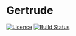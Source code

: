# Gertrude

[![Licence][lic-badge]][lic-url]
[![Build Status][actions-badge]][actions-url]

[lic-badge]: https://img.shields.io/badge/license-MIT-blue.svg
[lic-url]: https://github.com/mt-inside/gertrude/blob/master/LICENSE
[actions-badge]: https://github.com/mt-inside/gertrude/workflows/test/badge.svg
[actions-url]: https://github.com/mt-inside/gertrude/actions?query=workflow%3Atest+branch%3Amain
